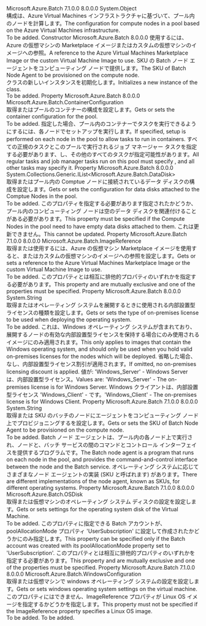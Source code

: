 <Type Name="VirtualMachineConfiguration" FullName="Microsoft.Azure.Batch.VirtualMachineConfiguration">
  <TypeSignature Language="C#" Value="public class VirtualMachineConfiguration" />
  <TypeSignature Language="ILAsm" Value=".class public auto ansi beforefieldinit VirtualMachineConfiguration extends System.Object" />
  <TypeSignature Language="DocId" Value="T:Microsoft.Azure.Batch.VirtualMachineConfiguration" />
  <TypeSignature Language="VB.NET" Value="Public Class VirtualMachineConfiguration" />
  <TypeSignature Language="F#" Value="type VirtualMachineConfiguration = class&#xA;    interface ITransportObjectProvider&lt;VirtualMachineConfiguration&gt;&#xA;    interface IPropertyMetadata&#xA;    interface IModifiable&#xA;    interface IReadOnly" />
  <AssemblyInfo>
    <AssemblyName>Microsoft.Azure.Batch</AssemblyName>
    <AssemblyVersion>7.1.0.0</AssemblyVersion>
    <AssemblyVersion>8.0.0.0</AssemblyVersion>
  </AssemblyInfo>
  <Base>
    <BaseTypeName>System.Object</BaseTypeName>
  </Base>
  <Interfaces />
  <Docs>
    <summary>
            <span data-ttu-id="8e5d2-101">構成は、Azure Virtual Machines インフラストラクチャに基づいて、プール内のノードを計算します。</span><span class="sxs-lookup"><span data-stu-id="8e5d2-101">The configuration for compute nodes in a pool based on the Azure Virtual Machines infrastructure.</span></span>
            </summary>
    <remarks>To be added.</remarks>
  </Docs>
  <Members>
    <Member MemberName=".ctor">
      <MemberSignature Language="C#" Value="public VirtualMachineConfiguration (Microsoft.Azure.Batch.ImageReference imageReference, string nodeAgentSkuId);" />
      <MemberSignature Language="ILAsm" Value=".method public hidebysig specialname rtspecialname instance void .ctor(class Microsoft.Azure.Batch.ImageReference imageReference, string nodeAgentSkuId) cil managed" />
      <MemberSignature Language="DocId" Value="M:Microsoft.Azure.Batch.VirtualMachineConfiguration.#ctor(Microsoft.Azure.Batch.ImageReference,System.String)" />
      <MemberSignature Language="F#" Value="new Microsoft.Azure.Batch.VirtualMachineConfiguration : Microsoft.Azure.Batch.ImageReference * string -&gt; Microsoft.Azure.Batch.VirtualMachineConfiguration" Usage="new Microsoft.Azure.Batch.VirtualMachineConfiguration (imageReference, nodeAgentSkuId)" />
      <MemberType>Constructor</MemberType>
      <AssemblyInfo>
        <AssemblyName>Microsoft.Azure.Batch</AssemblyName>
        <AssemblyVersion>8.0.0.0</AssemblyVersion>
      </AssemblyInfo>
      <Parameters>
        <Parameter Name="imageReference" Type="Microsoft.Azure.Batch.ImageReference" />
        <Parameter Name="nodeAgentSkuId" Type="System.String" />
      </Parameters>
      <Docs>
        <param name="imageReference"><span data-ttu-id="8e5d2-102">使用するには、Azure の仮想マシンの Marketplace イメージまたはカスタムの仮想マシンのイメージへの参照。</span><span class="sxs-lookup"><span data-stu-id="8e5d2-102">A reference to the Azure Virtual Machines Marketplace Image or the custom Virtual Machine Image to use.</span></span></param>
        <param name="nodeAgentSkuId"><span data-ttu-id="8e5d2-103">SKU の Batch ノード エージェントをコンピューティング ノードで提供します。</span><span class="sxs-lookup"><span data-stu-id="8e5d2-103">The SKU of Batch Node Agent to be provisioned on the compute node.</span></span></param>
        <summary>
            <span data-ttu-id="8e5d2-104"><see cref="T:Microsoft.Azure.Batch.VirtualMachineConfiguration" /> クラスの新しいインスタンスを初期化します。</span><span class="sxs-lookup"><span data-stu-id="8e5d2-104">Initializes a new instance of the <see cref="T:Microsoft.Azure.Batch.VirtualMachineConfiguration" /> class.</span></span>
            </summary>
        <remarks>To be added.</remarks>
      </Docs>
    </Member>
    <Member MemberName="ContainerConfiguration">
      <MemberSignature Language="C#" Value="public Microsoft.Azure.Batch.ContainerConfiguration ContainerConfiguration { get; set; }" />
      <MemberSignature Language="ILAsm" Value=".property instance class Microsoft.Azure.Batch.ContainerConfiguration ContainerConfiguration" />
      <MemberSignature Language="DocId" Value="P:Microsoft.Azure.Batch.VirtualMachineConfiguration.ContainerConfiguration" />
      <MemberSignature Language="VB.NET" Value="Public Property ContainerConfiguration As ContainerConfiguration" />
      <MemberSignature Language="F#" Value="member this.ContainerConfiguration : Microsoft.Azure.Batch.ContainerConfiguration with get, set" Usage="Microsoft.Azure.Batch.VirtualMachineConfiguration.ContainerConfiguration" />
      <MemberType>Property</MemberType>
      <AssemblyInfo>
        <AssemblyName>Microsoft.Azure.Batch</AssemblyName>
        <AssemblyVersion>8.0.0.0</AssemblyVersion>
      </AssemblyInfo>
      <ReturnValue>
        <ReturnType>Microsoft.Azure.Batch.ContainerConfiguration</ReturnType>
      </ReturnValue>
      <Docs>
        <summary>
            <span data-ttu-id="8e5d2-105">取得またはプールのコンテナーの構成を設定します。</span><span class="sxs-lookup"><span data-stu-id="8e5d2-105">Gets or sets the container configuration for the pool.</span></span>
            </summary>
        <value>To be added.</value>
        <remarks>
            <span data-ttu-id="8e5d2-106">指定した場合、プール内のコンテナーでタスクを実行できるようにするには、各ノードでセットアップを実行します。</span><span class="sxs-lookup"><span data-stu-id="8e5d2-106">If specified, setup is performed on each node in the pool to allow tasks to run in containers.</span></span> <span data-ttu-id="8e5d2-107">すべての正規のタスクとこのプールで実行されるジョブ マネージャー タスクを指定する必要があります<see cref="T:Microsoft.Azure.Batch.TaskContainerSettings" />、し、その他のすべてのタスクが指定可能性があります。</span><span class="sxs-lookup"><span data-stu-id="8e5d2-107">All regular tasks and job manager tasks run on this pool must specify <see cref="T:Microsoft.Azure.Batch.TaskContainerSettings" />, and all other tasks may specify it.</span></span>
            </remarks>
      </Docs>
    </Member>
    <Member MemberName="DataDisks">
      <MemberSignature Language="C#" Value="public System.Collections.Generic.IList&lt;Microsoft.Azure.Batch.DataDisk&gt; DataDisks { get; set; }" />
      <MemberSignature Language="ILAsm" Value=".property instance class System.Collections.Generic.IList`1&lt;class Microsoft.Azure.Batch.DataDisk&gt; DataDisks" />
      <MemberSignature Language="DocId" Value="P:Microsoft.Azure.Batch.VirtualMachineConfiguration.DataDisks" />
      <MemberSignature Language="VB.NET" Value="Public Property DataDisks As IList(Of DataDisk)" />
      <MemberSignature Language="F#" Value="member this.DataDisks : System.Collections.Generic.IList&lt;Microsoft.Azure.Batch.DataDisk&gt; with get, set" Usage="Microsoft.Azure.Batch.VirtualMachineConfiguration.DataDisks" />
      <MemberType>Property</MemberType>
      <AssemblyInfo>
        <AssemblyName>Microsoft.Azure.Batch</AssemblyName>
        <AssemblyVersion>8.0.0.0</AssemblyVersion>
      </AssemblyInfo>
      <ReturnValue>
        <ReturnType>System.Collections.Generic.IList&lt;Microsoft.Azure.Batch.DataDisk&gt;</ReturnType>
      </ReturnValue>
      <Docs>
        <summary>
            <span data-ttu-id="8e5d2-108">取得またはプール内の Comptue ノードに接続されているデータ ディスクの構成を設定します。</span><span class="sxs-lookup"><span data-stu-id="8e5d2-108">Gets or sets the configuration for data disks attached to the Comptue Nodes in the pool.</span></span>
            </summary>
        <value>To be added.</value>
        <remarks>
            <span data-ttu-id="8e5d2-109">このプロパティを指定する必要があります指定されたかどうか、プール内のコンピューティング ノードは空のデータ ディスクを関連付けることがある必要があります。</span><span class="sxs-lookup"><span data-stu-id="8e5d2-109">This property must be specified if the Compute Nodes in the pool need to have empty data disks attached to them.</span></span> <span data-ttu-id="8e5d2-110">これは更新できません。</span><span class="sxs-lookup"><span data-stu-id="8e5d2-110">This cannot be updated.</span></span>
            </remarks>
      </Docs>
    </Member>
    <Member MemberName="ImageReference">
      <MemberSignature Language="C#" Value="public Microsoft.Azure.Batch.ImageReference ImageReference { get; set; }" />
      <MemberSignature Language="ILAsm" Value=".property instance class Microsoft.Azure.Batch.ImageReference ImageReference" />
      <MemberSignature Language="DocId" Value="P:Microsoft.Azure.Batch.VirtualMachineConfiguration.ImageReference" />
      <MemberSignature Language="VB.NET" Value="Public Property ImageReference As ImageReference" />
      <MemberSignature Language="F#" Value="member this.ImageReference : Microsoft.Azure.Batch.ImageReference with get, set" Usage="Microsoft.Azure.Batch.VirtualMachineConfiguration.ImageReference" />
      <MemberType>Property</MemberType>
      <AssemblyInfo>
        <AssemblyName>Microsoft.Azure.Batch</AssemblyName>
        <AssemblyVersion>7.1.0.0</AssemblyVersion>
        <AssemblyVersion>8.0.0.0</AssemblyVersion>
      </AssemblyInfo>
      <ReturnValue>
        <ReturnType>Microsoft.Azure.Batch.ImageReference</ReturnType>
      </ReturnValue>
      <Docs>
        <summary>
            <span data-ttu-id="8e5d2-111">取得または使用するには、Azure の仮想マシン Marketplace イメージを使用すると、またはカスタムの仮想マシンのイメージへの参照を設定します。</span><span class="sxs-lookup"><span data-stu-id="8e5d2-111">Gets or sets a reference to the Azure Virtual Machines Marketplace Image or the custom Virtual Machine Image to use.</span></span>
            </summary>
        <value>To be added.</value>
        <remarks>
            <span data-ttu-id="8e5d2-112">このプロパティと<see cref="P:Microsoft.Azure.Batch.VirtualMachineConfiguration.OSDisk" />は相互に排他的プロパティのいずれかを指定する必要があります。</span><span class="sxs-lookup"><span data-stu-id="8e5d2-112">This property and <see cref="P:Microsoft.Azure.Batch.VirtualMachineConfiguration.OSDisk" /> are mutually exclusive and one of the properties must be specified.</span></span>
            </remarks>
      </Docs>
    </Member>
    <Member MemberName="LicenseType">
      <MemberSignature Language="C#" Value="public string LicenseType { get; set; }" />
      <MemberSignature Language="ILAsm" Value=".property instance string LicenseType" />
      <MemberSignature Language="DocId" Value="P:Microsoft.Azure.Batch.VirtualMachineConfiguration.LicenseType" />
      <MemberSignature Language="VB.NET" Value="Public Property LicenseType As String" />
      <MemberSignature Language="F#" Value="member this.LicenseType : string with get, set" Usage="Microsoft.Azure.Batch.VirtualMachineConfiguration.LicenseType" />
      <MemberType>Property</MemberType>
      <AssemblyInfo>
        <AssemblyName>Microsoft.Azure.Batch</AssemblyName>
        <AssemblyVersion>8.0.0.0</AssemblyVersion>
      </AssemblyInfo>
      <ReturnValue>
        <ReturnType>System.String</ReturnType>
      </ReturnValue>
      <Docs>
        <summary>
            <span data-ttu-id="8e5d2-113">取得またはオペレーティング システムを展開するときに使用される内部設置型ライセンスの種類を設定します。</span><span class="sxs-lookup"><span data-stu-id="8e5d2-113">Gets or sets the type of on-premises license to be used when deploying the operating system.</span></span>
            </summary>
        <value>To be added.</value>
        <remarks>
            <span data-ttu-id="8e5d2-114">これは、Windows オペレーティング システムが含まれており、展開するノードの有効な内部設置型ライセンスを保持する場合にのみ使用されるイメージにのみ適用されます。</span><span class="sxs-lookup"><span data-stu-id="8e5d2-114">This only applies to images that contain the Windows operating system, and should only be used when you hold valid on-premises licenses for the nodes which will be deployed.</span></span> <span data-ttu-id="8e5d2-115">省略した場合、なし、内部設置型ライセンス割引が適用されます。</span><span class="sxs-lookup"><span data-stu-id="8e5d2-115">If omitted, no on-premises licensing discount is applied.</span></span> <span data-ttu-id="8e5d2-116">値が: 'Windows_Server' - Windows Server は、内部設置型ライセンス。</span><span class="sxs-lookup"><span data-stu-id="8e5d2-116">Values are: 'Windows_Server' - The on-premises license is for Windows Server.</span></span> <span data-ttu-id="8e5d2-117">Windows クライアントは、内部設置型ライセンス 'Windows_Client' - です。</span><span class="sxs-lookup"><span data-stu-id="8e5d2-117">'Windows_Client' - The on-premises license is for Windows Client.</span></span>
            </remarks>
      </Docs>
    </Member>
    <Member MemberName="NodeAgentSkuId">
      <MemberSignature Language="C#" Value="public string NodeAgentSkuId { get; set; }" />
      <MemberSignature Language="ILAsm" Value=".property instance string NodeAgentSkuId" />
      <MemberSignature Language="DocId" Value="P:Microsoft.Azure.Batch.VirtualMachineConfiguration.NodeAgentSkuId" />
      <MemberSignature Language="VB.NET" Value="Public Property NodeAgentSkuId As String" />
      <MemberSignature Language="F#" Value="member this.NodeAgentSkuId : string with get, set" Usage="Microsoft.Azure.Batch.VirtualMachineConfiguration.NodeAgentSkuId" />
      <MemberType>Property</MemberType>
      <AssemblyInfo>
        <AssemblyName>Microsoft.Azure.Batch</AssemblyName>
        <AssemblyVersion>7.1.0.0</AssemblyVersion>
        <AssemblyVersion>8.0.0.0</AssemblyVersion>
      </AssemblyInfo>
      <ReturnValue>
        <ReturnType>System.String</ReturnType>
      </ReturnValue>
      <Docs>
        <summary>
            <span data-ttu-id="8e5d2-118">取得または SKU のバッチのノードにエージェントをコンピューティング ノード上でプロビジョニングするを設定します。</span><span class="sxs-lookup"><span data-stu-id="8e5d2-118">Gets or sets the SKU of Batch Node Agent to be provisioned on the compute node.</span></span>
            </summary>
        <value>To be added.</value>
        <remarks>
            <span data-ttu-id="8e5d2-119">Batch ノード エージェントは、プール内の各ノード上で実行され、ノードと、バッチ サービスの間のコマンドとコントロール インターフェイスを提供するプログラムです。</span><span class="sxs-lookup"><span data-stu-id="8e5d2-119">The Batch node agent is a program that runs on each node in the pool, and provides the command-and-control interface between the node and the Batch service.</span></span> <span data-ttu-id="8e5d2-120">オペレーティング システムに応じてさまざまなノード エージェントの実装 (SKU と呼ばれます) があります。</span><span class="sxs-lookup"><span data-stu-id="8e5d2-120">There are different implementations of the node agent, known as SKUs, for different operating systems.</span></span>
            </remarks>
      </Docs>
    </Member>
    <Member MemberName="OSDisk">
      <MemberSignature Language="C#" Value="public Microsoft.Azure.Batch.OSDisk OSDisk { get; set; }" />
      <MemberSignature Language="ILAsm" Value=".property instance class Microsoft.Azure.Batch.OSDisk OSDisk" />
      <MemberSignature Language="DocId" Value="P:Microsoft.Azure.Batch.VirtualMachineConfiguration.OSDisk" />
      <MemberSignature Language="VB.NET" Value="Public Property OSDisk As OSDisk" />
      <MemberSignature Language="F#" Value="member this.OSDisk : Microsoft.Azure.Batch.OSDisk with get, set" Usage="Microsoft.Azure.Batch.VirtualMachineConfiguration.OSDisk" />
      <MemberType>Property</MemberType>
      <AssemblyInfo>
        <AssemblyName>Microsoft.Azure.Batch</AssemblyName>
        <AssemblyVersion>7.1.0.0</AssemblyVersion>
        <AssemblyVersion>8.0.0.0</AssemblyVersion>
      </AssemblyInfo>
      <ReturnValue>
        <ReturnType>Microsoft.Azure.Batch.OSDisk</ReturnType>
      </ReturnValue>
      <Docs>
        <summary>
            <span data-ttu-id="8e5d2-121">取得または仮想マシンのオペレーティング システム ディスクの設定を設定します。</span><span class="sxs-lookup"><span data-stu-id="8e5d2-121">Gets or sets settings for the operating system disk of the Virtual Machine.</span></span>
            </summary>
        <value>To be added.</value>
        <remarks>
            <span data-ttu-id="8e5d2-122">このプロパティに指定できる Batch アカウントが、poolAllocationMode プロパティ 'UserSubscription' に設定して作成されたかどうかにのみ指定します。</span><span class="sxs-lookup"><span data-stu-id="8e5d2-122">This property can be specified only if the Batch account was created with its poolAllocationMode property set to 'UserSubscription'.</span></span> <span data-ttu-id="8e5d2-123">このプロパティと<see cref="P:Microsoft.Azure.Batch.VirtualMachineConfiguration.ImageReference" />は相互に排他的プロパティのいずれかを指定する必要があります。</span><span class="sxs-lookup"><span data-stu-id="8e5d2-123">This property and <see cref="P:Microsoft.Azure.Batch.VirtualMachineConfiguration.ImageReference" /> are mutually exclusive and one of the properties must be specified.</span></span>
            </remarks>
      </Docs>
    </Member>
    <Member MemberName="WindowsConfiguration">
      <MemberSignature Language="C#" Value="public Microsoft.Azure.Batch.WindowsConfiguration WindowsConfiguration { get; set; }" />
      <MemberSignature Language="ILAsm" Value=".property instance class Microsoft.Azure.Batch.WindowsConfiguration WindowsConfiguration" />
      <MemberSignature Language="DocId" Value="P:Microsoft.Azure.Batch.VirtualMachineConfiguration.WindowsConfiguration" />
      <MemberSignature Language="VB.NET" Value="Public Property WindowsConfiguration As WindowsConfiguration" />
      <MemberSignature Language="F#" Value="member this.WindowsConfiguration : Microsoft.Azure.Batch.WindowsConfiguration with get, set" Usage="Microsoft.Azure.Batch.VirtualMachineConfiguration.WindowsConfiguration" />
      <MemberType>Property</MemberType>
      <AssemblyInfo>
        <AssemblyName>Microsoft.Azure.Batch</AssemblyName>
        <AssemblyVersion>7.1.0.0</AssemblyVersion>
        <AssemblyVersion>8.0.0.0</AssemblyVersion>
      </AssemblyInfo>
      <ReturnValue>
        <ReturnType>Microsoft.Azure.Batch.WindowsConfiguration</ReturnType>
      </ReturnValue>
      <Docs>
        <summary>
            <span data-ttu-id="8e5d2-124">取得または仮想マシンで windows オペレーティング システムの設定を設定します。</span><span class="sxs-lookup"><span data-stu-id="8e5d2-124">Gets or sets windows operating system settings on the virtual machine.</span></span> <span data-ttu-id="8e5d2-125">このプロパティにはできません、ImageReference プロパティが Linux OS イメージを指定するかどうかを指定します。</span><span class="sxs-lookup"><span data-stu-id="8e5d2-125">This property must not be specified if the ImageReference property specifies a Linux OS image.</span></span>
            </summary>
        <value>To be added.</value>
        <remarks>To be added.</remarks>
      </Docs>
    </Member>
  </Members>
</Type>
